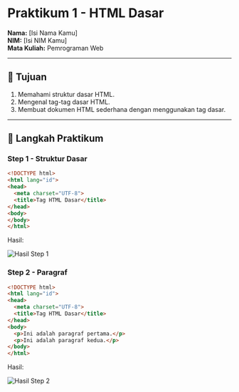 # Praktikum 1 - HTML Dasar
**Nama:** [Isi Nama Kamu]  
**NIM:** [Isi NIM Kamu]  
**Mata Kuliah:** Pemrograman Web  

---

## 🎯 Tujuan
1. Memahami struktur dasar HTML.  
2. Mengenal tag-tag dasar HTML.  
3. Membuat dokumen HTML sederhana dengan menggunakan tag dasar.  

---

## 📝 Langkah Praktikum

### Step 1 - Struktur Dasar
```html
<!DOCTYPE html>
<html lang="id">
<head>
  <meta charset="UTF-8">
  <title>Tag HTML Dasar</title>
</head>
<body>
</body>
</html>
```
Hasil:

![Hasil Step 1](ss/01_skeleton.png)

### Step 2 - Paragraf
```html
<!DOCTYPE html>
<html lang="id">
<head>
  <meta charset="UTF-8">
  <title>Tag HTML Dasar</title>
</head>
<body>
  <p>Ini adalah paragraf pertama.</p>
  <p>Ini adalah paragraf kedua.</p>
</body>
</html>
```
Hasil: 

![Hasil Step 2](ss/02_paragraphs.png)
